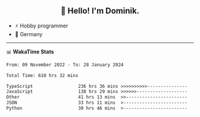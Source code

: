 <h2 align="center">👋 Hello! I'm Dominik.</h2>

- ⚡ Hobby programmer
- 📍 Germany

---
📊 **WakaTime Stats**
<!--START_SECTION:waka-->

```txt
From: 09 November 2022 - To: 28 January 2024

Total Time: 610 hrs 32 mins

TypeScript                 236 hrs 36 mins >>>>>>>>>>---------------   38.76 %
JavaScript                 138 hrs 29 mins >>>>>>-------------------   22.68 %
Other                      41 hrs 13 mins  >>-----------------------   06.75 %
JSON                       33 hrs 11 mins  >------------------------   05.44 %
Python                     30 hrs 46 mins  >------------------------   05.04 %
```

<!--END_SECTION:waka-->
